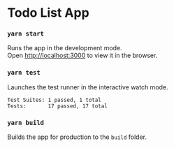 # Todo List App

### `yarn start`

Runs the app in the development mode.<br />
Open [http://localhost:3000](http://localhost:3000) to view it in the browser.

### `yarn test`

Launches the test runner in the interactive watch mode.<br />
```
Test Suites: 1 passed, 1 total
Tests:       17 passed, 17 total
```

### `yarn build`

Builds the app for production to the `build` folder.<br />
